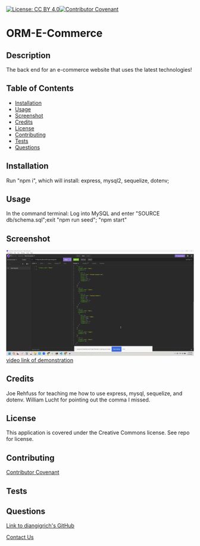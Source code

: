    [![License: CC BY 4.0](https://licensebuttons.net/l/by/4.0/80x15.png)](https://creativecommons.org/licenses/by/4.0/)[![Contributor Covenant](https://img.shields.io/badge/Contributor%20Covenant-2.1-4baaaa.svg)](code_of_conduct.md)
# ORM-E-Commerce

## Description
The back end for an e-commerce website that uses the latest technologies!

## Table of Contents
* [Installation](#installation)
* [Usage](#usage)
* [Screenshot](#screenshot)
* [Credits](#credits)
* [License](#license)
* [Contributing](#contributing)
* [Tests](#tests)
* [Questions](#questions)
      
## Installation
Run "npm i", which will install: express, mysql2, sequelize, dotenv;
      
## Usage
In the command terminal:
Log into MySQL and enter
"SOURCE db/schema.sql";exit
"npm run seed";
"npm start"
      
## Screenshot
![screenshot of functionality](./Assets/Desktop%20screenshot.png)
[video link of demonstration](https://drive.google.com/file/d/1hjrV-YEiQ-sphPwhE_RYZdheZ3h8ASq1/view)

      
## Credits
Joe Rehfuss for teaching me how to use express, mysql, sequelize, and dotenv. 
William Lucht for pointing out the comma I missed.

## License
This application is covered under the Creative Commons license. See repo for license.
      
## Contributing

[Contributor Covenant](https://img.shields.io/badge/Contributor%20Covenant-2.1-4baaaa.svg)
      
## Tests

      
## Questions
[Link to diangigrich's GitHub](https://github.com/diangigrich)

[Contact Us](mailto:slayer_barrett_@hotmail.com)